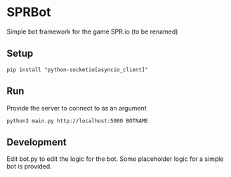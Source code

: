 # SPRBot

Simple bot framework for the game SPR.io (to be renamed)

## Setup

```
pip install "python-socketio[asyncio_client]"
```

## Run

Provide the server to connect to as an argument

```
python3 main.py http://localhost:5000 BOTNAME
```

## Development

Edit bot.py to edit the logic for the bot.
Some placeholder logic for a simple bot is provided.
